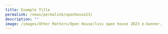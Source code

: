 ```yaml
---
title: Example Title
permalink: /news/permalink/openhouse23/
description: ""
image: /images/Other Matters/Open House/lvss open house 2023 e-banner.jpg
---
```

